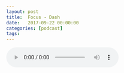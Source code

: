 ```yaml
---
layout: post
title:  Focus - Dash
date:   2017-09-22 00:00:00
categories: [podcast]
tags:
---
```

<audio src='http://feeds.soundcloud.com/stream/343495995-la-bulle-crypto-focus-dash.mp3' auto-play='false' controls='true' />

Épisode focus à propos de la cryptomonnaie Digital Cash (DASH).

Des questions à propos de l’épisode ? On a dit une bêtise ? Envie de partager et d’échanger ?
Rejoins nous sur notre communauté Telegram (https://t.me/joinchat/BPCby0LDFPYTUhYNDlILVg) ou par Twitter @labullecrypto.

Soutenez le podcast:
BTC: 1F8mSBpdVSYbW7S5w5zaFRtPkJGAjneFVN
LTC: LgKsmiwozmhH4XixzP9iUzHR3DBGtCuo7F
ETH (et autres tokens): 0xe390d66441D0144fd54bd82Bff96B94E7620196f
